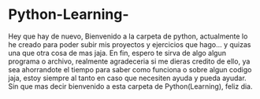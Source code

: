# Python-Learning-

Hey que hay de nuevo, Bienvenido a la carpeta de python, actualmente lo he creado para poder subir mis proyectos
y ejercicios que hago... y quizas una que otra cosa de mas jaja. En fin, espero te sirva de algo algun programa
o archivo, realmente agradeceria si me dieras credito de ello, ya sea ahorrandote el tiempo para saber como funciona
o sobre algun codigo jaja, estoy siempre al tanto en caso que necesiten ayuda y pueda ayudar. Sin que mas decir
bienvenido a esta carpeta de Python(Learning), feliz dia.
